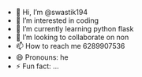 - 👋 Hi, I’m @swastik194
- 👀 I’m interested in coding
- 🌱 I’m currently learning python flask
- 💞️ I’m looking to collaborate on non
- 📫 How to reach me 6289907536
- 😄 Pronouns: he
- ⚡ Fun fact: ...

<!---
swastik194/swastik194 is a ✨ special ✨ repository because its `README.md` (this file) appears on your GitHub profile.
You can click the Preview link to take a look at your changes.
--->
